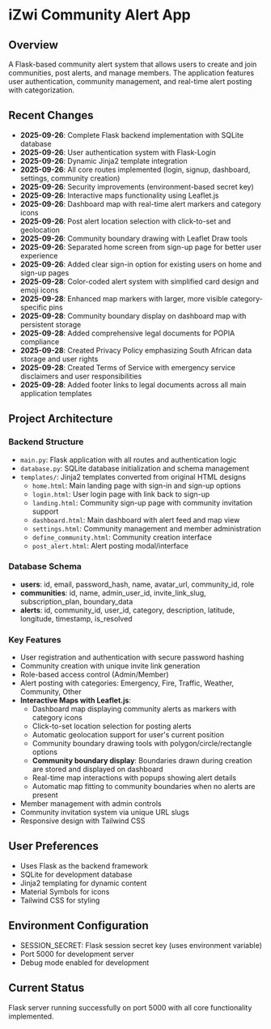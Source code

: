 # iZwi Community Alert App

## Overview
A Flask-based community alert system that allows users to create and join communities, post alerts, and manage members. The application features user authentication, community management, and real-time alert posting with categorization.

## Recent Changes
- **2025-09-26**: Complete Flask backend implementation with SQLite database
- **2025-09-26**: User authentication system with Flask-Login
- **2025-09-26**: Dynamic Jinja2 template integration
- **2025-09-26**: All core routes implemented (login, signup, dashboard, settings, community creation)
- **2025-09-26**: Security improvements (environment-based secret key)
- **2025-09-26**: Interactive maps functionality using Leaflet.js
- **2025-09-26**: Dashboard map with real-time alert markers and category icons
- **2025-09-26**: Post alert location selection with click-to-set and geolocation
- **2025-09-26**: Community boundary drawing with Leaflet Draw tools
- **2025-09-26**: Separated home screen from sign-up page for better user experience
- **2025-09-26**: Added clear sign-in option for existing users on home and sign-up pages
- **2025-09-28**: Color-coded alert system with simplified card design and emoji icons
- **2025-09-28**: Enhanced map markers with larger, more visible category-specific pins
- **2025-09-28**: Community boundary display on dashboard map with persistent storage
- **2025-09-28**: Added comprehensive legal documents for POPIA compliance
- **2025-09-28**: Created Privacy Policy emphasizing South African data storage and user rights
- **2025-09-28**: Created Terms of Service with emergency service disclaimers and user responsibilities
- **2025-09-28**: Added footer links to legal documents across all main application templates

## Project Architecture
### Backend Structure
- `main.py`: Flask application with all routes and authentication logic
- `database.py`: SQLite database initialization and schema management
- `templates/`: Jinja2 templates converted from original HTML designs
  - `home.html`: Main landing page with sign-in and sign-up options
  - `login.html`: User login page with link back to sign-up
  - `landing.html`: Community sign-up page with community invitation support
  - `dashboard.html`: Main dashboard with alert feed and map view
  - `settings.html`: Community management and member administration
  - `define_community.html`: Community creation interface
  - `post_alert.html`: Alert posting modal/interface

### Database Schema
- **users**: id, email, password_hash, name, avatar_url, community_id, role
- **communities**: id, name, admin_user_id, invite_link_slug, subscription_plan, boundary_data
- **alerts**: id, community_id, user_id, category, description, latitude, longitude, timestamp, is_resolved

### Key Features
- User registration and authentication with secure password hashing
- Community creation with unique invite link generation
- Role-based access control (Admin/Member)
- Alert posting with categories: Emergency, Fire, Traffic, Weather, Community, Other
- **Interactive Maps with Leaflet.js**:
  - Dashboard map displaying community alerts as markers with category icons
  - Click-to-set location selection for posting alerts
  - Automatic geolocation support for user's current position
  - Community boundary drawing tools with polygon/circle/rectangle options
  - **Community boundary display**: Boundaries drawn during creation are stored and displayed on dashboard
  - Real-time map interactions with popups showing alert details
  - Automatic map fitting to community boundaries when no alerts are present
- Member management with admin controls
- Community invitation system via unique URL slugs
- Responsive design with Tailwind CSS

## User Preferences
- Uses Flask as the backend framework
- SQLite for development database
- Jinja2 templating for dynamic content
- Material Symbols for icons
- Tailwind CSS for styling

## Environment Configuration
- SESSION_SECRET: Flask session secret key (uses environment variable)
- Port 5000 for development server
- Debug mode enabled for development

## Current Status
Flask server running successfully on port 5000 with all core functionality implemented.